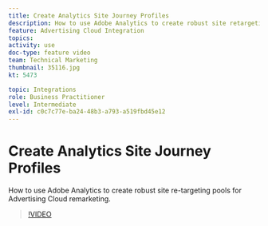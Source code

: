 ```yaml
---
title: Create Analytics Site Journey Profiles
description: How to use Adobe Analytics to create robust site retargeting pools for Advertising Cloud remarketing.
feature: Advertising Cloud Integration
topics: 
activity: use
doc-type: feature video
team: Technical Marketing
thumbnail: 35116.jpg
kt: 5473

topic: Integrations
role: Business Practitioner
level: Intermediate
exl-id: c0c7c77e-ba24-48b3-a793-a519fbd45e12
---
```

# Create Analytics Site Journey Profiles

How to use Adobe Analytics to create robust site re-targeting pools for Advertising Cloud remarketing.

>[!VIDEO](https://video.tv.adobe.com/v/35116/?quality=12&learn=on)
